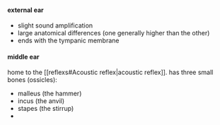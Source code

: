 #### external ear
- slight sound amplification
- large anatomical differences (one generally higher than the other)
- ends with the tympanic membrane

#### middle ear
home to the [[reflexs#Acoustic reflex|acoustic reflex]]. 
has three small bones (ossicles):
- malleus (the hammer)
- incus (the anvil)
- stapes (the stirrup)
- 
